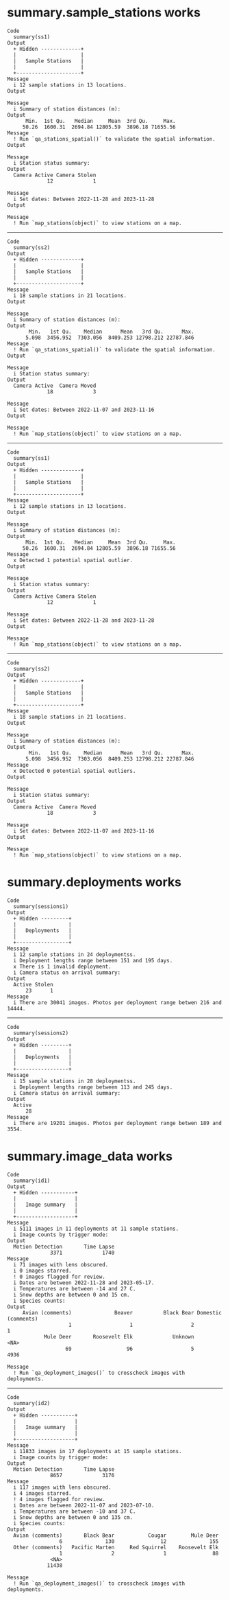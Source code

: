 # summary.sample_stations works

    Code
      summary(ss1)
    Output
      + Hidden -------------+
      |                     |
      |   Sample Stations   |
      |                     |
      +---------------------+
    Message
      i 12 sample stations in 13 locations.
    Output
      
    Message
      i Summary of station distances (m):
    Output
          Min.  1st Qu.   Median     Mean  3rd Qu.     Max. 
         50.26  1600.31  2694.84 12805.59  3896.18 71655.56 
    Message
      ! Run `qa_stations_spatial()` to validate the spatial information.
    Output
      
    Message
      i Station status summary:
    Output
      Camera Active Camera Stolen 
                 12             1 
      
    Message
      i Set dates: Between 2022-11-28 and 2023-11-28
    Output
      
    Message
      ! Run `map_stations(object)` to view stations on a map.

---

    Code
      summary(ss2)
    Output
      + Hidden -------------+
      |                     |
      |   Sample Stations   |
      |                     |
      +---------------------+
    Message
      i 18 sample stations in 21 locations.
    Output
      
    Message
      i Summary of station distances (m):
    Output
           Min.   1st Qu.    Median      Mean   3rd Qu.      Max. 
          5.098  3456.952  7303.056  8409.253 12798.212 22787.846 
    Message
      ! Run `qa_stations_spatial()` to validate the spatial information.
    Output
      
    Message
      i Station status summary:
    Output
      Camera Active  Camera Moved 
                 18             3 
      
    Message
      i Set dates: Between 2022-11-07 and 2023-11-16
    Output
      
    Message
      ! Run `map_stations(object)` to view stations on a map.

---

    Code
      summary(ss1)
    Output
      + Hidden -------------+
      |                     |
      |   Sample Stations   |
      |                     |
      +---------------------+
    Message
      i 12 sample stations in 13 locations.
    Output
      
    Message
      i Summary of station distances (m):
    Output
          Min.  1st Qu.   Median     Mean  3rd Qu.     Max. 
         50.26  1600.31  2694.84 12805.59  3896.18 71655.56 
    Message
      x Detected 1 potential spatial outlier.
    Output
      
    Message
      i Station status summary:
    Output
      Camera Active Camera Stolen 
                 12             1 
      
    Message
      i Set dates: Between 2022-11-28 and 2023-11-28
    Output
      
    Message
      ! Run `map_stations(object)` to view stations on a map.

---

    Code
      summary(ss2)
    Output
      + Hidden -------------+
      |                     |
      |   Sample Stations   |
      |                     |
      +---------------------+
    Message
      i 18 sample stations in 21 locations.
    Output
      
    Message
      i Summary of station distances (m):
    Output
           Min.   1st Qu.    Median      Mean   3rd Qu.      Max. 
          5.098  3456.952  7303.056  8409.253 12798.212 22787.846 
    Message
      x Detected 0 potential spatial outliers.
    Output
      
    Message
      i Station status summary:
    Output
      Camera Active  Camera Moved 
                 18             3 
      
    Message
      i Set dates: Between 2022-11-07 and 2023-11-16
    Output
      
    Message
      ! Run `map_stations(object)` to view stations on a map.

# summary.deployments works

    Code
      summary(sessions1)
    Output
      + Hidden ---------+
      |                 |
      |   Deployments   |
      |                 |
      +-----------------+
    Message
      i 12 sample stations in 24 deploymentss.
      i Deployment lengths range between 151 and 195 days.
      x There is 1 invalid deployment.
      i Camera status on arrival summary:
    Output
      Active Stolen 
          23      1 
    Message
      i There are 30041 images. Photos per deployment range betwen 216 and 14444.

---

    Code
      summary(sessions2)
    Output
      + Hidden ---------+
      |                 |
      |   Deployments   |
      |                 |
      +-----------------+
    Message
      i 15 sample stations in 28 deploymentss.
      i Deployment lengths range between 113 and 245 days.
      i Camera status on arrival summary:
    Output
      Active 
          28 
    Message
      i There are 19201 images. Photos per deployment range betwen 189 and 3554.

# summary.image_data works

    Code
      summary(id1)
    Output
      + Hidden -----------+
      |                   |
      |   Image summary   |
      |                   |
      +-------------------+
    Message
      i 5111 images in 11 deployments at 11 sample stations.
      i Image counts by trigger mode:
    Output
      Motion Detection       Time Lapse 
                  3371             1740 
    Message
      i 71 images with lens obscured.
      i 0 images starred.
      ! 0 images flagged for review.
      i Dates are between 2022-11-28 and 2023-05-17.
      i Temperatures are between -14 and 27 C.
      i Snow depths are between 0 and 15 cm.
      i Species counts:
    Output
         Avian (comments)              Beaver          Black Bear Domestic (comments) 
                        1                   1                   2                   1 
                Mule Deer       Roosevelt Elk             Unknown                <NA> 
                       69                  96                   5                4936 
      
    Message
      ! Run `qa_deployment_images()` to crosscheck images with deployments.

---

    Code
      summary(id2)
    Output
      + Hidden -----------+
      |                   |
      |   Image summary   |
      |                   |
      +-------------------+
    Message
      i 11833 images in 17 deployments at 15 sample stations.
      i Image counts by trigger mode:
    Output
      Motion Detection       Time Lapse 
                  8657             3176 
    Message
      i 117 images with lens obscured.
      i 4 images starred.
      ! 4 images flagged for review.
      i Dates are between 2022-11-07 and 2023-07-10.
      i Temperatures are between -10 and 37 C.
      i Snow depths are between 0 and 135 cm.
      i Species counts:
    Output
      Avian (comments)       Black Bear           Cougar        Mule Deer 
                     6              130               12              155 
      Other (comments)   Pacific Marten     Red Squirrel    Roosevelt Elk 
                     1                2                1               88 
                  <NA> 
                 11438 
      
    Message
      ! Run `qa_deployment_images()` to crosscheck images with deployments.

